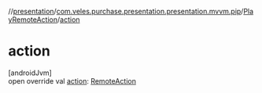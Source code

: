 //[presentation](../../../index.md)/[com.veles.purchase.presentation.presentation.mvvm.pip](../index.md)/[PlayRemoteAction](index.md)/[action](action.md)

# action

[androidJvm]\
open override val [action](action.md): [RemoteAction](https://developer.android.com/reference/kotlin/android/app/RemoteAction.html)
